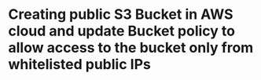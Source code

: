 # Creating public S3 Bucket in AWS cloud and update Bucket policy to allow access to the bucket only from whitelisted public IPs

